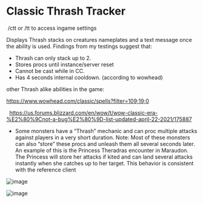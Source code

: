 # Classic Thrash Tracker

 /ctt or /tt to access ingame settings 
 

Displays Thrash stacks on creatures nameplates and a text message once the ability is used.
Findings from my testings suggest that:

* Thrash can only stack up to 2.
* Stores procs until instance/server reset
* Cannot be cast while in CC.
* Has 4 seconds internal cooldown. (according to wowhead)

other Thrash alike abilities in the game:

https://www.wowhead.com/classic/spells?filter=109;19;0

 
https://us.forums.blizzard.com/en/wow/t/wow-classic-era-%E2%80%9Cnot-a-bug%E2%80%9D-list-updated-april-22-2021/175887

* Some monsters have a “Thrash” mechanic and can proc multiple attacks against players in a very short duration.
Note: Most of these monsters can also “store” these procs and unleash them all several seconds later.
An example of this is the Princess Theradras encounter in Maraudon.
The Princess will store her attacks if kited and can land several attacks instantly when she catches up to her target. This behavior is consistent with the reference client

![image](https://github.com/Poli93/ClassicThrashTracker/assets/965110/539ea7d4-0111-4c4c-8074-73eb0eb431e9)

![image](https://github.com/Poli93/ClassicThrashTracker/assets/965110/f58b3777-3885-4ecb-97be-cc49ec4c24d5)
